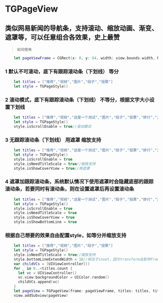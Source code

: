 # TGPageView
类似网易新闻的导航条，支持滚动、缩放动画、渐变、遮罩等，可以任意组合各效果，史上最赞
------------------------------------------------------------------------

> `如何使用`<br>

```swift
    let pageViewFrame = CGRect(x: 0, y: 64, width: view.bounds.width, height: view.bounds.height - 64 )//非scrollView设置64
```

### 1 默认不可滚动，底下有跟踪滚动条（下划线） 等分
```swift
    let titles = ["推荐","视频","图片","段子","投票"]
    let style = TGPageStyle()
```

### 2 滚动模式，底下有跟踪滚动条（下划线） 不等分，根据文字大小设置下划线
```swift
    let titles = ["推荐","视频","这是一个测试","图片","段子","投票","排行","互动区","网红","社会","美女","冷知识","游戏"]
    let style = TGPageStyle()
    style.isScrollEnable = true//滚动模式
```
        
### 3 无跟踪滚动条（下划线）  用遮罩  缩放支持
```swift
    let titles = ["推荐","视频","这是一个测试","图片","段子","投票","排行","互动区","网红","社会","美女","冷知识","游戏"]
    let style = TGPageStyle()
    style.isScrollEnable = true
    style.isNeedTitleScale = true//缩放支持
    style.isShowCoverView = true//用遮罩
```
        
### 4 遮罩加跟踪滚动条，系统默认情况下使用遮罩时会隐藏底部的跟踪滚动条，若要同时有滚动条，则在设置遮罩后再设置滚动条
```swift
    let titles = ["推荐","视频","这是一个测试","图片","段子","投票","排行","互动区","网红","社会","美女","冷知识","游戏"]
    let style = TGPageStyle()
    style.isScrollEnable = true
    style.isNeedTitleScale = true
    style.isShowCoverView = true 
    style.isShowBottomLine = true
```
        
### 根据自己想要的效果自由配置style，如等分并缩放支持
```swift
    let titles = ["推荐","视频","图片","段子","投票"]
    let style = TGPageStyle()
    style.isNeedTitleScale = true//缩放支持
    style.bottomLineExtendWidth = 18//相当于inset，因为transform会影响frame，用bottomLineExtendWidth改变底部跟踪滚动条（下划线）的缩进
    var childVCs = [UIViewController]()
    for _ in 0..<titles.count {
      let vc = UIViewController()
      vc.view.backgroundColor = UIColor.random()
      childVCs.append(vc)
    }
    let pageView = TGPageView(frame: pageViewFrame, titles: titles, titleStyle: style, childVCs: childVCs, parentVC: self)
    view.addSubview(pageView)
```